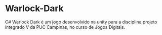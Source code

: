 # Warlock-Dark
C# Warlock Dark é um jogo desenvolvido na unity para a disciplina projeto integrado V da PUC Campinas, no curso de Jogos Digitais.
